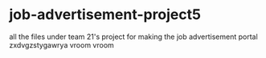 # job-advertisement-project5
all the files under team 21's project for making the job advertisement portal
zxdvgzstygawrya
vroom vroom
